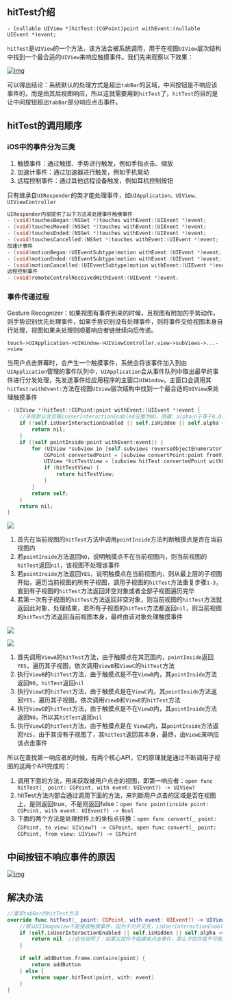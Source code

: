 ## hitTest介绍

`- (nullable UIView *)hitTest:(CGPoint)point withEvent:(nullable UIEvent *)event;`

`hitTest`是`UIView`的一个方法，该方法会被系统调用，用于在视图`UIView`层次结构中找到一个最合适的`UIView`来响应触摸事件。我们先来观察以下效果：

[![img](https://raw.githubusercontent.com/Liao-Hexo/image-repository/Description/image-repository/iOS%E5%BC%80%E5%8F%91%E7%AC%94%E8%AE%B0/68747470733a2f2f747661312e73696e61696d672e636e2f6c617267652f65366339643234656c7931683576677533786661696a3230753031737871376a2e6a7067.jpeg)](https://camo.githubusercontent.com/0a943a0a4cd2cc16aef213593c9306e2fbae20307901a7a64968520099fee140/68747470733a2f2f747661312e73696e61696d672e636e2f6c617267652f65366339643234656c7931683576677533786661696a3230753031737871376a2e6a7067)

可以得出结论：系统默认的处理方式是超出`tabBar`的区域，中间按钮是不响应该事件的，而是由其后视图响应，所以这就需要用到`hitTest`了，`hitTest`的目的是让中间按钮超出`tabBar`部分响应点击事件。

## hitTest的调用顺序

### iOS中的事件分为三类

1. 触摸事件：通过触摸、手势进行触发，例如手指点击、缩放
2. 加速计事件：通过加速器进行触发，例如手机晃动
3. 远程控制事件：通过其他远程设备触发，例如耳机控制按钮

只有继承自`UIResponder`的类才能处理事件，如`UIApplication、UIView、UIViewController`

```objective-c
UIResponder内部提供了以下方法来处理事件触摸事件
- (void)touchesBegan:(NSSet *)touches withEvent:(UIEvent *)event;
- (void)touchesMoved:(NSSet *)touches withEvent:(UIEvent *)event;
- (void)touchesEnded:(NSSet *)touches withEvent:(UIEvent *)event;
- (void)touchesCancelled:(NSSet *)touches withEvent:(UIEvent *)event;
加速计事件
- (void)motionBegan:(UIEventSubtype)motion withEvent:(UIEvent *)event;
- (void)motionEnded:(UIEventSubtype)motion withEvent:(UIEvent *)event;
- (void)motionCancelled:(UIEventSubtype)motion withEvent:(UIEvent *)event;
远程控制事件
- (void)remoteControlReceivedWithEvent:(UIEvent *)event;
```

### 事件传递过程

Gesture Recognizer：如果视图有事件到来的时候，且视图有附加的手势动作，则手势识别优先处理事件，如果手势识别没有处理事件，则将事件交给视图本身自行处理，视图如果未处理则顺着响应者链继续向后传递。

`touch->UIApplication->UIWindow->UIViewController.view->subViews->...->view`

当用户点击屏幕时，会产生一个触摸事件，系统会将该事件加入到由`UIApplication`管理的事件队列中，`UIApplication`会从事件队列中取出最早的事件进行分发处理，先发送事件给应用程序的主窗口`UIWindow`，主窗口会调用其`hitTest:withEvent:`方法在视图`UIView`层次结构中找到一个最合适的`UIView`来处理触摸事件

```objective-c
- (UIView *)hitTest:(CGPoint)point withEvent:(UIEvent *)event {
    //系统默认会忽略isUserInteractionEnabled设置为NO、隐藏、alpha小于等于0.01的视图
    if (!self.isUserInteractionEnabled || self.isHidden || self.alpha <= 0.01) {
        return nil;
    }
    if ([self pointInside:point withEvent:event]) {
        for (UIView *subview in [self.subviews reverseObjectEnumerator]) {
            CGPoint convertedPoint = [subview convertPoint:point fromView:self];
            UIView *hitTestView = [subview hitTest:convertedPoint withEvent:event];
            if (hitTestView) {
                return hitTestView;
            }
        }
        return self;
    }
    return nil;
}
```

![](https://raw.githubusercontent.com/Liao-Hexo/image-repository/Description/image-repository/iOS%E5%BC%80%E5%8F%91%E7%AC%94%E8%AE%B0/008vxvgGly1h9ifil5cynj30hz0biab3.jpg)

1. 首先在当前视图的`hitTest`方法中调用`pointInside`方法判断触摸点是否在当前视图内
2. 若`pointInside`方法返回`NO`，说明触摸点不在当前视图内，则当前视图的`hitTest`返回`nil`，该视图不处理该事件
3. 若`pointInside`方法返回`YES`，说明触摸点在当前视图内，则从最上层的子视图开始，遍历当前视图的所有子视图，调用子视图的`hitTest`方法重复步骤`1-3`，直到有子视图的`hitTest`方法返回非空对象或者全部子视图遍历完毕
4. 若第一次有子视图的`hitTest`方法返回非空对象，则当前视图的`hitTest`方法就返回此对象，处理结束，若所有子视图的`hitTest`方法都返回`nil`，则当前视图的`hitTest`方法返回当前视图本身，最终由该对象处理触摸事件

![](https://raw.githubusercontent.com/Liao-Hexo/image-repository/Description/image-repository/iOS%E5%BC%80%E5%8F%91%E7%AC%94%E8%AE%B0/e6c9d24ely1h5vi88bc69j209w09gglm.jpg)

![](https://raw.githubusercontent.com/Liao-Hexo/image-repository/Description/image-repository/iOS%E5%BC%80%E5%8F%91%E7%AC%94%E8%AE%B0/e6c9d24ely1h5vija2pb3j20fn09twem.jpg)

1. 首先调用`ViewA`的`hitTest`方法，由于触摸点在其范围内，`pointInside`返回`YES`，遍历其子视图，依次调用`ViewB`和`ViewC`的`hitTest`方法
2. 执行`ViewB`的`hitTest`方法，由于触摸点是不在`ViewB`内，其`pointInside`方法返回`NO`，`hitTest`返回`nil`
3. 执行`ViewC`的`hitTest`方法，由于触摸点是在`ViewC`内，其`pointInside`方法返回`YES`，遍历其子视图，依次调用`ViewD`和`ViewE`的`hitTest`方法
4. 执行`ViewD`的`hitTest`方法，由于触摸点是不在`ViewD`内，其`pointInside`方法返回`NO`，所以其`hitTest`返回`nil`
5. 执行`ViewE`的`hitTest`方法，由于触摸点是在 `ViewE`内，其`pointInside`方法返回`YES`，由于其没有子视图了，其`hitTest`返回其本身，最终，由`ViewE`来响应该点击事件

所以在查找第一响应者的时候，有两个核心API，它的原理就是通过不断调用子视图的这两个API完成的：

1. 调用下面的方法，用来获取被用户点击的视图，即第一响应者：`open func hitTest(_ point: CGPoint, with event: UIEvent?) -> UIView?`
2. hitTest方法内部会通过调用下面的方法，来判断用户点击的区域是否在视图上，是则返回true，不是则返回false：`open func point(inside point: CGPoint, with event: UIEvent?) -> Bool`
3. 下面的两个方法是处理控件上的坐标点转换：`open func convert(_ point: CGPoint, to view: UIView?) -> CGPoint`、`open func convert(_ point: CGPoint, from view: UIView?) -> CGPoint`

## 中间按钮不响应事件的原因

[![img](https://raw.githubusercontent.com/Liao-Hexo/image-repository/Description/image-repository/iOS%E5%BC%80%E5%8F%91%E7%AC%94%E8%AE%B0/68747470733a2f2f747661312e73696e61696d672e636e2f6c617267652f65366339643234656c79316835766a30716e7830356a32307530307530676f672e6a7067.jpeg)](https://camo.githubusercontent.com/06fba87e2b280e4752727878f60d0a349564475ad95da1e11b8a3e94cd1505a8/68747470733a2f2f747661312e73696e61696d672e636e2f6c617267652f65366339643234656c79316835766a30716e7830356a32307530307530676f672e6a7067)

## 解决办法

```swift
//重写tabBar的hitTest方法
override func hitTest(_ point: CGPoint, with event: UIEvent?) -> UIView? {
    //默认UIImageView不能接收触摸事件，因为不允许交互，isUserInteractionEnabled默认为false
    if !self.isUserInteractionEnabled || self.isHidden || self.alpha <= 0.01 {
        return nil  //这也说明了：如果父控件不能接收点击事件，那么子控件就不可能接收到点击事件，如果父控件的透明度为0或者isHidden为true，那么子控件也是不可见的
    }
  
    if self.addButton.frame.contains(point) {
        return addButton
    } else {
        return super.hitTest(point, with: event)
    }
}
```